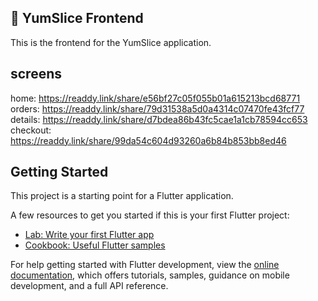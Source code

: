 ## 🍰 YumSlice Frontend
This is the frontend for the YumSlice application.

## screens
home: https://readdy.link/share/e56bf27c05f055b01a615213bcd68771
orders: https://readdy.link/share/79d31538a5d0a4314c07470fe43fcf77
details: https://readdy.link/share/d7bdea86b43fc5cae1a1cb78594cc653
checkout: https://readdy.link/share/99da54c604d93260a6b84b853bb8ed46

## Getting Started

This project is a starting point for a Flutter application.

A few resources to get you started if this is your first Flutter project:

- [Lab: Write your first Flutter app](https://docs.flutter.dev/get-started/codelab)
- [Cookbook: Useful Flutter samples](https://docs.flutter.dev/cookbook)

For help getting started with Flutter development, view the
[online documentation](https://docs.flutter.dev/), which offers tutorials,
samples, guidance on mobile development, and a full API reference.

